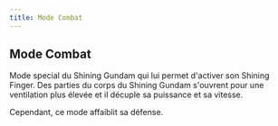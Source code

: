 ```yaml
---
title: Mode Combat
---
```


Mode Combat
-----------

Mode special du Shining Gundam qui lui permet d'activer son Shining Finger. Des parties du corps du Shining Gundam s'ouvrent pour une ventilation plus élevée et il décuple sa puissance et sa vitesse.


Cependant, ce mode affaiblit sa défense.  
